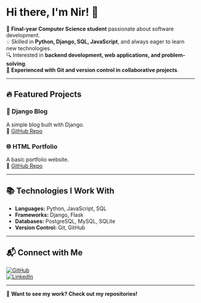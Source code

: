 # Hi there, I'm Nir! 👋

🚀 **Final-year Computer Science student** passionate about software development.  
💡 Skilled in **Python, Django, SQL, JavaScript**, and always eager to learn new technologies.  
🔍 Interested in **backend development, web applications, and problem-solving**.  
📂 **Experienced with Git and version control in collaborative projects**.  

---

## 🔥 Featured Projects  
### 📝 Django Blog  
A simple blog built with Django.  
🔗 [GitHub Repo](https://github.com/Nir41415533/django-blog)

### 🌐 HTML Portfolio  
A basic portfolio website.  
🔗 [GitHub Repo](https://github.com/Nir41415533/html-protfolio)

---

## 📚 Technologies I Work With  
- **Languages:** Python, JavaScript, SQL  
- **Frameworks:** Django, Flask  
- **Databases:** PostgreSQL, MySQL, SQLite  
- **Version Control:** Git, GitHub  

---

## 📬 Connect with Me  
[![GitHub](https://img.shields.io/badge/GitHub-%2312100E.svg?style=for-the-badge&logo=github&logoColor=white)](https://github.com/Nir41415533)  
[![LinkedIn](https://img.shields.io/badge/LinkedIn-blue?style=for-the-badge&logo=linkedin&logoColor=white)](YOUR_LINKEDIN_PROFILE)

---

📌 **Want to see my work? Check out my repositories!**  
